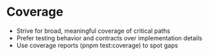 # Coverage

- Strive for broad, meaningful coverage of critical paths
- Prefer testing behavior and contracts over implementation details
- Use coverage reports (pnpm test:coverage) to spot gaps
